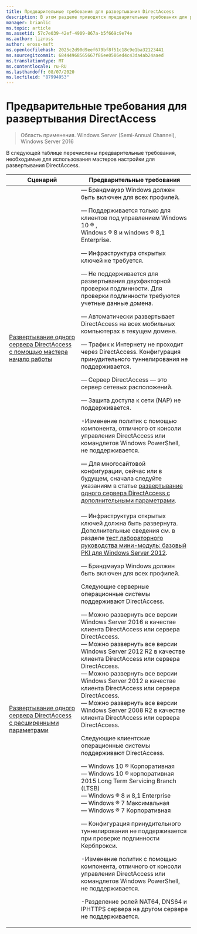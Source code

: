 ```yaml
---
title: Предварительные требования для развертывания DirectAccess
description: В этом разделе приводятся предварительные требования для развертывания DirectAccess в Windows Server 2016.
manager: brianlic
ms.topic: article
ms.assetid: 57c7e039-42ef-4909-867a-b5f669c9e74e
ms.author: lizross
author: eross-msft
ms.openlocfilehash: 2025c2d90d9eef679bf8f51c18c9e1ba32123441
ms.sourcegitcommit: 68444968565667f86ee0586ed4c43da4ab24aaed
ms.translationtype: MT
ms.contentlocale: ru-RU
ms.lasthandoff: 08/07/2020
ms.locfileid: "87994953"
---
```

# <a name="prerequisites-for-deploying-directaccess"></a>Предварительные требования для развертывания DirectAccess

>Область применения. Windows Server (Semi-Annual Channel), Windows Server 2016

В следующей таблице перечислены предварительные требования, необходимые для использования мастеров настройки для развертывания DirectAccess.

|Сценарий|Предварительные требования|
|-|-|
|[Развертывание одного сервера DirectAccess с помощью мастера начало работы](../../remote-access/directaccess/single-server-wizard/Deploy-a-Single-DirectAccess-Server-Using-the-Getting-Started-Wizard.md)|— Брандмауэр Windows должен быть включен для всех профилей.<p>— Поддерживается только для клиентов под управлением Windows 10 &reg; , <br />              Windows &reg; 8 и windows &reg; 8,1 Enterprise.<p>— Инфраструктура открытых ключей не требуется.<p>— Не поддерживается для развертывания двухфакторной проверки подлинности. Для проверки подлинности требуются учетные данные домена.<p>— Автоматически развертывает DirectAccess на всех мобильных компьютерах в текущем домене.<p>— Трафик к Интернету не проходит через DirectAccess. Конфигурация принудительного туннелирования не поддерживается.<p>— Сервер DirectAccess — это сервер сетевых расположений.<p>— Защита доступа к сети (NAP) не поддерживается.<p>-Изменение политик с помощью компонента, отличного от консоли управления DirectAccess или командлетов Windows PowerShell, не поддерживается.<p>— Для многосайтовой конфигурации, сейчас или в будущем, сначала следуйте указаниям в статье [развертывание одного сервера DirectAccess с дополнительными параметрами](../../remote-access/directaccess/single-server-advanced/Deploy-a-Single-DirectAccess-Server-with-Advanced-Settings.md).|
|[Развертывание одного сервера DirectAccess с расширенными параметрами](../../remote-access/directaccess/single-server-advanced/Deploy-a-Single-DirectAccess-Server-with-Advanced-Settings.md)|— Инфраструктура открытых ключей должна быть развернута.<br /> Дополнительные сведения см. в разделе [тест лабораторного руководства мини-модуль: базовый PKI для Windows Server 2012](/answers/topics/windows-server-2012.html).<p>— Брандмауэр Windows должен быть включен для всех профилей.<p>Следующие серверные операционные системы поддерживают DirectAccess.<p>— Можно развернуть все версии Windows Server 2016 в качестве клиента DirectAccess или сервера DirectAccess.<br />— Можно развернуть все версии Windows Server 2012 R2 в качестве клиента DirectAccess или сервера DirectAccess.<br />— Можно развернуть все версии Windows Server 2012 в качестве клиента DirectAccess или сервера DirectAccess.<br />— Можно развернуть все версии Windows Server 2008 R2 в качестве клиента DirectAccess или сервера DirectAccess.<p>Следующие клиентские операционные системы поддерживают DirectAccess.<p>— Windows 10 &reg; Корпоративная<br />— Windows 10 &reg; корпоративная 2015 Long Term Servicing Branch (LTSB)<br />— Windows &reg; 8 и 8,1 Enterprise<br />— Windows &reg; 7 Максимальная<br />— Windows &reg; 7 Корпоративная<p>— Конфигурация принудительного туннелирования не поддерживается при проверке подлинности Кербпрокси.<p>-Изменение политик с помощью компонента, отличного от консоли управления DirectAccess или командлетов Windows PowerShell, не поддерживается.<p>-Разделение ролей NAT64, DNS64 и IPHTTPS сервера на другом сервере не поддерживается.|
